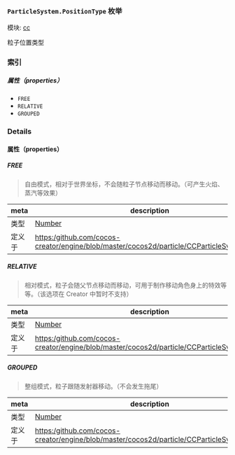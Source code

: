 ### `ParticleSystem.PositionType` 枚举



模块: [cc](../modules/cc.md)




粒子位置类型

### 索引

##### 属性（properties）

  - `FREE`
  - `RELATIVE`
  - `GROUPED`

### Details

#### 属性（properties）


##### FREE

> 自由模式，相对于世界坐标，不会随粒子节点移动而移动。（可产生火焰、蒸汽等效果）

| meta | description |
|------|-------------|
| 类型 | <a href="https://developer.mozilla.org/en/JavaScript/Reference/Global_Objects/Number" class="crosslink external" target="_blank">Number</a> |
| 定义于 | [https:/github.com/cocos-creator/engine/blob/master/cocos2d/particle/CCParticleSystem.js:61](https:/github.com/cocos-creator/engine/blob/master/cocos2d/particle/CCParticleSystem.js#L61) |



##### RELATIVE

> 相对模式，粒子会随父节点移动而移动，可用于制作移动角色身上的特效等等。（该选项在 Creator 中暂时不支持）

| meta | description |
|------|-------------|
| 类型 | <a href="https://developer.mozilla.org/en/JavaScript/Reference/Global_Objects/Number" class="crosslink external" target="_blank">Number</a> |
| 定义于 | [https:/github.com/cocos-creator/engine/blob/master/cocos2d/particle/CCParticleSystem.js:70](https:/github.com/cocos-creator/engine/blob/master/cocos2d/particle/CCParticleSystem.js#L70) |



##### GROUPED

> 整组模式，粒子跟随发射器移动。（不会发生拖尾）

| meta | description |
|------|-------------|
| 类型 | <a href="https://developer.mozilla.org/en/JavaScript/Reference/Global_Objects/Number" class="crosslink external" target="_blank">Number</a> |
| 定义于 | [https:/github.com/cocos-creator/engine/blob/master/cocos2d/particle/CCParticleSystem.js:80](https:/github.com/cocos-creator/engine/blob/master/cocos2d/particle/CCParticleSystem.js#L80) |


